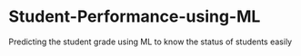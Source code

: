 # Student-Performance-using-ML
Predicting the student grade using ML to know the status of students  easily
